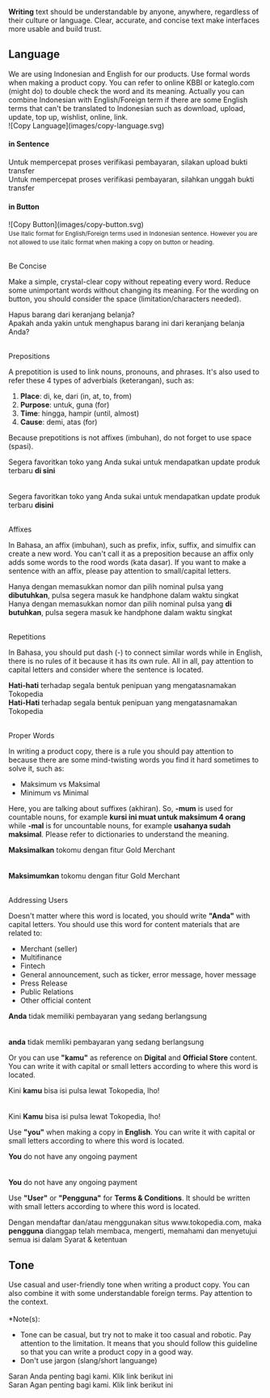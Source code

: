 **Writing** text should be understandable by anyone, anywhere, regardless of their culture or language. Clear, accurate, and concise text make interfaces more usable and build trust.

## Language
<div data-insert-component="ImageGrid">
  <div class="mb-16">
    We are using Indonesian and English for our products. Use formal words when making a product copy. You can refer to online KBBI or kateglo.com (might do) to double check the word and its meaning. Actually you can combine Indonesian with English/Foreign term if there are some English terms that can't be translated to Indonesian such as download, upload, update, top up, wishlist, online, link.
  </div>
  <div class="img-block">
    ![Copy Language](images/copy-language.svg)
  </div>
</div>

<h4 class="pt-0">in Sentence</h4>
<div data-insert-component="ImageGrid">
  <div>
    <div class="copy__box w-90">
      Untuk mempercepat proses verifikasi pembayaran, silakan upload bukti transfer
    </div>
    <div class="copy__box--do w-90"></div>
  </div>
  <div>
    <div class="copy__box w-90">
      Untuk mempercepat proses verifikasi pembayaran, silahkan unggah bukti transfer
    </div>
    <div class="copy__box--dont w-90"></div>
  </div>
</div>

<h4 class="pt-0">in Button</h4>
<div data-insert-component="ImageGrid">
  <div>
    <div class="copy__box img-center img-width-initial w-90">
      ![Copy Button](images/copy-button.svg)
    </div>
    <small class="w-90">
      Use Italic format for English/Foreign terms used in Indonesian sentence. However you are not allowed to use italic format when making a copy on button or heading. 
    </small>
    <div class="copy__box--do w-90"></div>
  </div>
  <div>
  </div>
</div>

<p class="pb-8"><br />Be Concise</p>
<p class="body-text">Make a simple, crystal-clear copy without repeating every word. Reduce some unimportant words without changing its meaning. For the wording on button, you should consider the space (limitation/characters needed).</p>
<div data-insert-component="ImageGrid">
  <div>
    <div class="copy__box w-90 align-center">
      Hapus barang dari keranjang belanja?
    </div>
    <div class="copy__box--do w-90"></div>
  </div>
  <div>
    <div class="copy__box w-90">
      Apakah anda yakin untuk menghapus barang ini dari keranjang belanja Anda?
    </div>
    <div class="copy__box--dont w-90"></div>
  </div>
</div>

<p class="pb-8"><br />Prepositions</p>
<div data-insert-component="ImageGrid">
  <div>
    <p class="body-text w-90">A prepotition is used to link nouns, pronouns, and phrases. It's also used to refer these 4 types of adverbials (keterangan), such as:</p>
    <ol class="body-text w-90">
      <li><b>Place</b>: di, ke, dari (in, at, to, from)</li>
      <li><b>Purpose</b>: untuk, guna (for)</li>
      <li><b>Time</b>: hingga, hampir (until, almost)</li>
      <li><b>Cause</b>: demi, atas (for)</li>
    </ol>
    <p class="body-text w-90">Because prepotitions is not affixes (imbuhan), do not forget to use space (spasi).</p>
  </div>
  <div>
    <div class="copy__box w-90">
      Segera favoritkan toko yang Anda sukai untuk mendapatkan update produk terbaru <b>di sini</b>
    </div>
    <div class="copy__box--do w-90"></div>
    <br /><br />
    <div class="copy__box w-90">
      Segera favoritkan toko yang Anda sukai untuk mendapatkan update produk terbaru <b>disini</b>
    </div>
    <div class="copy__box--dont w-90"></div>
  </div>
</div>

<p class="pb-8"><br />Affixes</p>
<p class="body-text">In Bahasa, an affix (imbuhan), such as prefix, infix, suffix, and simulfix can create a new word. You can't call it as a preposition because an affix only adds some words to the rood words (kata dasar). If you want to make a sentence with an affix, please pay attention to small/capital letters.</p>
<div data-insert-component="ImageGrid">
  <div>
    <div class="copy__box w-90">
      Hanya dengan memasukkan nomor dan pilih nominal pulsa yang <b>dibutuhkan</b>, pulsa segera masuk ke handphone dalam waktu singkat
    </div>
    <div class="copy__box--do w-90"></div>
  </div>
  <div>
    <div class="copy__box w-90">
      Hanya dengan memasukkan nomor dan pilih nominal pulsa yang <b>di butuhkan</b>, pulsa segera masuk ke handphone dalam waktu singkat
    </div>
    <div class="copy__box--dont w-90"></div>
  </div>
</div>

<p class="pb-8"><br />Repetitions</p>
<p class="body-text">In Bahasa, you should put dash (-) to connect similar words while in English, there is no rules of it because it has its own rule. All in all, pay attention to capital letters and consider where the sentence is located.</p>
<div data-insert-component="ImageGrid">
  <div>
    <div class="copy__box w-90">
      <b>Hati-hati</b> terhadap segala bentuk penipuan yang mengatasnamakan Tokopedia
    </div>
    <div class="copy__box--do w-90"></div>
  </div>
  <div>
    <div class="copy__box w-90">
      <b>Hati-Hati</b> terhadap segala bentuk penipuan yang mengatasnamakan Tokopedia
    </div>
    <div class="copy__box--dont w-90"></div>
  </div>
</div>

<p class="pb-8"><br />Proper Words</p>
<div data-insert-component="ImageGrid">
  <div>
    <p class="body-text w-90">In writing a product copy, there is a rule you should pay attention to because there are some mind-twisting words you find it hard sometimes to solve it, such as:</p>
    <ul class="body-text w-90">
      <li>Maksimum vs Maksimal</li>
      <li>Minimum vs Minimal</li>
    </ul>
    <p class="body-text w-90">Here, you are talking about suffixes (akhiran). So, <b>-mum</b> is used for countable nouns, for example <b>kursi ini muat untuk maksimum 4 orang</b> while <b>-mal</b> is for uncountable nouns, for example <b>usahanya sudah maksimal</b>. Please refer to dictionaries to understand the meaning.</p>
  </div>
  <div>
    <div class="copy__box align-center w-90">
      <b>Maksimalkan</b> tokomu dengan fitur Gold Merchant
    </div>
    <div class="copy__box--do w-90"></div>
    <br /><br />
    <div class="copy__box align-center w-90">
      <b>Maksimumkan</b> tokomu dengan fitur Gold Merchant
    </div>
    <div class="copy__box--dont w-90"></div>
  </div>
</div>

<p class="pb-8"><br />Addressing Users</p>
<div data-insert-component="ImageGrid">
  <div>
    <p class="body-text w-90">Doesn't matter where this word is located, you should write <b>"Anda"</b> with capital letters. You should use this word for content materials that are related to:</p>
    <ul class="body-text w-90">
      <li>Merchant (seller)</li>
      <li>Multifinance</li>
      <li>Fintech</li>
      <li>General announcement, such as ticker, error message, hover message</li>
      <li>Press Release</li>
      <li>Public Relations</li>
      <li>Other official content</li>
    </ul>
  </div>
  <div>
    <div class="copy__box align-center w-90">
      <b>Anda</b> tidak memiliki pembayaran yang sedang berlangsung
    </div>
    <div class="copy__box--do w-90"></div>
    <br /><br />
    <div class="copy__box align-center w-90">
      <b>anda</b> tidak memliki pembayaran yang sedang berlangsung
    </div>
    <div class="copy__box--dont w-90"></div>
  </div>
</div>

<div data-insert-component="ImageGrid">
  <div>
    <p class="body-text w-90">Or you can use <b>"kamu"</b> as reference on <b>Digital</b> and <b>Official Store</b> content. 
    You can write it with capital or small letters according to where this word is located.</p>
    </ul>
  </div>
  <div>
    <div class="copy__box align-center w-90">
      Kini <b>kamu</b> bisa isi pulsa lewat Tokopedia, lho!
    </div>
    <div class="copy__box--do w-90"></div>
    <br /><br />
    <div class="copy__box align-center w-90">
      Kini <b>Kamu</b> bisa isi pulsa lewat Tokopedia, lho!
    </div>
    <div class="copy__box--dont w-90"></div>
  </div>
</div>

<div data-insert-component="ImageGrid">
  <div>
    <p class="body-text w-90">Use <b>"you"</b> when making a copy in <b>English</b>. You can write it with capital or small letters according to where this word is located.</p>
    </ul>
  </div>
  <div>
    <div class="copy__box align-center w-90">
      <b>You</b> do not have any ongoing payment
    </div>
    <div class="copy__box--do w-90"></div>
    <br /><br />
    <div class="copy__box align-center w-90">
      <b>You</b> do not have any ongoing payment
    </div>
    <div class="copy__box--dont w-90"></div>
  </div>
</div>

<div data-insert-component="ImageGrid">
  <div>
    <p class="body-text w-90">Use <b>"User"</b> or <b>"Pengguna"</b> for <b>Terms & Conditions</b>. It should be written with small letters according to where this word is located.</p>
    </ul>
  </div>
  <div>
    <div class="copy__box w-90">
      Dengan mendaftar dan/atau menggunakan situs www.tokopedia.com, maka <b>pengguna</b> dianggap telah membaca, mengerti, memahami dan menyetujui semua isi dalam Syarat & ketentuan
    </div>
    <div class="copy__box--do w-90"></div>
  </div>
</div>

## Tone

<p class="body-text pb-0">Use casual and user-friendly tone when writing a product copy. You can also combine it with some understandable foreign terms. Pay attention to the context.
<br /><br />
*Note(s):
</p>
<ul class="body-text mt-0">
  <li>Tone can be casual, but try not to make it too casual and robotic. Pay attention to the limitation. It means that you should follow this guideline so that you can write a product copy in a good way.</li>
  <li>Don't use jargon (slang/short languange)</li>
</ul>
<div data-insert-component="ImageGrid">
  <div>
    <div class="copy__box w-90 align-center">
      Saran Anda penting bagi kami. Klik link berikut ini
    </div>
    <div class="copy__box--do w-90"></div>
  </div>
  <div>
    <div class="copy__box w-90">
      Saran Agan penting bagi kami. Klik link berikut ini
    </div>
    <div class="copy__box--dont w-90"></div>
  </div>
</div>
